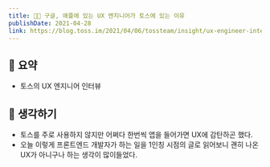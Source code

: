 ```yaml
---
title: 👨‍🔬 구글, 애플에 있는 UX 엔지니어가 토스에 있는 이유
publishDate: 2021-04-28
link: https://blog.toss.im/2021/04/06/tossteam/insight/ux-engineer-interview/
---
```

## 📝 요약 
- 토스의 UX 엔지니어 인터뷰  

## 🤔 생각하기 
- 토스를 주로 사용하지 않지만 어쩌다 한번씩 앱을 들어가면 UX에 감탄하곤 했다.  
- 오늘 이렇게 프론트엔드 개발자가 하는 일을 1인칭 시점의 글로 읽어보니 괜히 나온 UX가 아니구나 하는 생각이 많이들었다.  